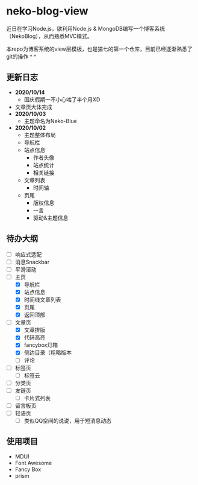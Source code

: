 # neko-blog-view
近日在学习Node.js，欲利用Node.js & MongoDB编写一个博客系统（NekoBlog），从而熟悉MVC模式。

本repo为博客系统的view层模板，也是猫七的第一个仓库，目前已经逐渐熟悉了git的操作 ^ ^

## 更新日志

- **2020/10/14**
  - 国庆假期一不小心咕了半个月XD
- 文章页大体完成
- **2020/10/03**
  - 主题命名为Neko-Blue
- **2020/10/02**
  - 主题整体布局
  - 导航栏
  - 站点信息
    - 作者头像
    - 站点统计
    - 相关链接
  - 文章列表
    - 时间轴
  - 页尾
    - 版权信息
    - 一言
    - 驱动&主题信息

## 待办大纲

- [ ] 响应式适配
- [ ] 消息Snackbar
- [ ] 平滑滚动
- [ ] 主页
  - [x] 导航栏
  - [x] 站点信息
  - [x] 时间线文章列表
  - [x] 页尾
  - [x] 返回顶部
- [ ] 文章页
  - [x] 文章排版
  - [x] 代码高亮
  - [x] fancybox灯箱
  - [x] 侧边目录（粗略版本
  - [ ] 评论
- [ ] 标签页
  - [ ] 标签云
- [ ] 分类页
- [ ] 友链页
  - [ ] 卡片式列表
- [ ] 留言板页
- [ ] 轻语页
  - [ ] 类似QQ空间的说说，用于短消息动态

## 使用项目

- MDUI
- Font Awesome
- Fancy Box
- prism